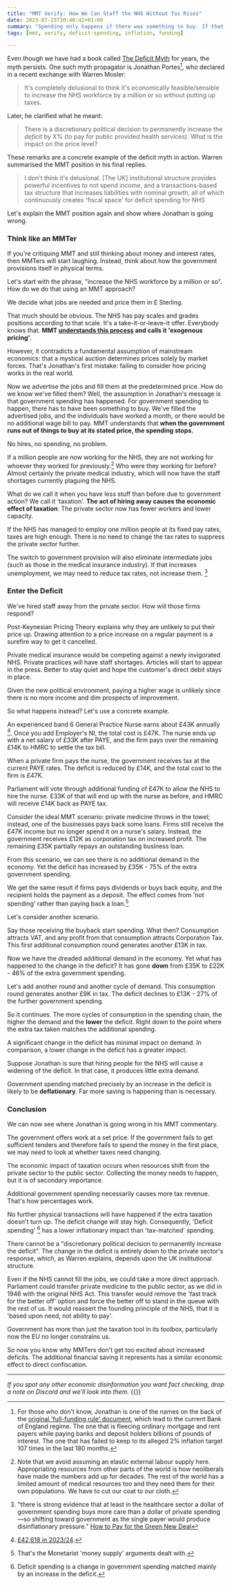 ```yaml
---
title: "MMT Verify: How We Can Staff the NHS Without Tax Rises"
date: 2023-07-25T10:40:42+01:00
summary: "Spending only happens if there was something to buy. If that spending is then deficit spending it has a lower inflationary impact than spending that is tax-matched."
tags: [mmt, verify, deficit-spending, inflation, funding]

---
```

Even though we have had a book called [The Deficit Myth][1] for years, the myth persists.
One such myth propagator is Jonathan Portes[^1], who declared in a recent exchange with Warren Mosler:

> It's completely delusional to think it's economically feasible/sensible to increase the NHS workforce by a million or so without putting up taxes.

Later, he clarified what he meant:

> There is a discretionary political decision to permanently increase the *deficit* by X% (to pay for public provided health services). What is the impact on the price level?

These remarks are a concrete example of the deficit myth in action.
Warren summarised the MMT position in his final replies.

> I don't think it's delusional. [The UK] institutional structure provides powerful incentives to not spend income, and a transactions-based tax structure that increases liabilities with nominal growth, all of which continuously creates 'fiscal space' for deficit spending for NHS

Let's explain the MMT position again and show where Jonathan is going wrong.

### Think like an MMTer

If you're critiquing MMT and still thinking about money and interest rates, then MMTers will start laughing.
Instead, think about how the government provisions itself in physical terms. 

Let's start with the phrase, "increase the NHS workforce by a million or so".
How do we do that using an MMT approach? 

We decide what jobs are needed and price them in £ Sterling.

That much should be obvious.
The NHS has pay scales and grades positions according to that scale.
It's a take-it-or-leave-it offer.
Everybody knows that.
**MMT [understands this process][5] and calls it 'exogenous pricing'**. 

However, it contradicts a fundamental assumption of mainstream economics: that a mystical auction determines prices solely by market forces.
That's Jonathan's first mistake: failing to consider how pricing works in the real world.

Now we advertise the jobs and fill them at the predetermined price.
How do we know we've filled them?
Well, the assumption in Jonathan's message is that government spending has happened.
For government spending to happen, there has to have been something to buy.
We've filled the advertised jobs, and the individuals have worked a month, or there would be no additional wage bill to pay.
MMT understands that **when the government runs out of things to buy at its stated price, the spending stops.**

No hires, no spending, no problem. 

If a million people are now working for the NHS, they are not working for whoever they worked for previously.[^5]
Who were they working for before?
Almost certainly the private medical industry, which will now have the staff shortages currently plaguing the NHS.

What do we call it when you have less stuff than before due to government action?
We call it 'taxation'.
**The act of hiring away causes the economic effect of taxation**.
The private sector now has fewer workers and lower capacity.

If the NHS has managed to employ one million people at its fixed pay rates, taxes are high enough.
There is no need to change the tax rates to suppress the private sector further.

The switch to government provision will also eliminate intermediate jobs (such as those in the medical insurance industry).
If that increases unemployment, we may need to reduce tax rates, not increase them. [^2]

### Enter the Deficit

We've hired staff away from the private sector.
How will those firms respond?

Post-Keynesian Pricing Theory explains why they are unlikely to put their price up.
Drawing attention to a price increase on a regular payment is a surefire way to get it cancelled.

Private medical insurance would be competing against a newly invigorated NHS.
Private practices will have staff shortages.
Articles will start to appear in the press.
Better to stay quiet and hope the customer's direct debit stays in place. 

Given the new political environment, paying a higher wage is unlikely since there is no more income and dim prospects of improvement. 

So what happens instead?
Let's use a concrete example.

An experienced band 6 General Practice Nurse earns about £43K annually [^3].
Once you add Employer's NI, the total cost is £47K.
The nurse ends up with a net salary of £33K after PAYE, and the firm pays over the remaining £14K to HMRC to settle the tax bill.

When a private firm pays the nurse, the government receives tax at the current PAYE rates.
The deficit is reduced by £14K, and the total cost to the firm is £47K.

Parliament will vote through additional funding of £47K to allow the NHS to hire the nurse.
£33K of that will end up with the nurse as before, and HMRC will receive £14K back as PAYE tax.

Consider the ideal MMT scenario: private medicine throws in the towel; instead, one of the businesses pays back some loans.
Firms still receive the £47K income but no longer spend it on a nurse's salary.
Instead, the government receives £12K as corporation tax on increased profit.
The remaining £35K partially repays an outstanding business loan.

From this scenario, we can see there is no additional demand in the economy.
Yet the deficit has increased by £35K - 75% of the extra government spending.

We get the same result if firms pays dividends or buys back equity, and the recipient holds the payment as a deposit.
The effect comes from 'not spending' rather than paying back a loan.[^4]

Let's consider another scenario.

Say those receiving the buyback start spending.
What then?
Consumption attracts VAT, and any profit from that consumption attracts Corporation Tax.
This first additional consumption round generates another £13K in tax. 

Now we have the dreaded additional demand in the economy.
Yet what has happened to the change in the deficit?
It has gone **down** from £35K to £22K - 46% of the extra government spending.

Let's add another round and another cycle of demand.
This consumption round generates another £9K in tax.
The deficit declines to £13K - 27% of the further government spending. 

So it continues.
The more cycles of consumption in the spending chain, the higher the demand and the **lower** the deficit.
Right down to the point where the extra tax taken matches the additional spending.

A significant change in the deficit has minimal impact on demand.
In comparison, a lower change in the deficit has a greater impact.

Suppose Jonathan is sure that hiring people for the NHS will cause a widening of the deficit. In that case, it produces little extra demand.

Government spending matched precisely by an increase in the deficit is likely to be **deflationary**.
Far more saving is happening than is necessary.

### Conclusion

We can now see where Jonathan is going wrong in his MMT commentary.
 
The government offers work at a set price.
If the government fails to get sufficient tenders and therefore fails to spend the money in the first place, we may need to look at whether taxes need changing.

The economic impact of taxation occurs when resources shift from the private sector to the public sector.
Collecting the money needs to happen, but it is of secondary importance.

Additional government spending necessarily causes more tax revenue. 
That's how percentages work.
 
No further physical transactions will have happened if the extra taxation doesn't turn up.
The deficit change will stay high.
Consequently, 'Deficit spending' [^6] has a lower inflationary impact than 'tax-matched' spending.

There cannot be a "discretionary political decision to permanently increase the deficit".
The change in the deficit is entirely down to the private sector's response, which, as Warren explains, depends upon the UK institutional structure. 

Even if the NHS cannot fill the jobs, we could take a more direct approach.
Parliament could transfer private medicine to the public sector, as we did in 1946 with the original NHS Act.
This transfer would remove the 'fast track for the better off' option and force the better off to stand in the queue with the rest of us.
It would reassert the founding principle of the NHS, that it is 'based upon need, not ability to pay'.

Government has more than just the taxation tool in its toolbox, particularly now the EU no longer constrains us. 

So now you know why MMTers don't get too excited about increased deficits.
The additional financial saving it represents has a similar economic effect to direct confiscation.

---
*If you spot any other economic disinformation you want fact checking, drop a note on Discord and we'll look into them.*
{{<joindiscord>}}


 
[^1]: For those who don't know, Jonathan is one of the names on the back of the [original 'full-funding rule' document][2], which lead to the current Bank of England regime. The one that is fleecing ordinary mortgage and rent payers while paying banks and deposit holders billions of pounds of interest. The one that has failed to keep to its alleged 2% inflation target 107 times in the last 180 months.

[^2]: "there is strong evidence that at least in the healthcare sector a dollar of government spending buys more care than a dollar of private spending—so shifting toward government as the single payer would produce disinflationary pressure." [How to Pay for the Green New Deal][3]

[^3]: [£42,618 in 2023/24][4].

[^4]: That's the Monetarist 'money supply' arguments dealt with.

[^5]: Note that we avoid assuming an elastic external labour supply here. Appropriating resources from other parts of the world is how neoliberals have made the numbers add up for decades. The rest of the world has a limited amount of medical resources too and they need them for their own populations. We have to cut our coat to our cloth.   

[^6]: Deficit spending is a change in government spending matched mainly by an increase in the deficit.

[1]: https://amzn.to/3Q92IDX
[2]: https://www.dmo.gov.uk/media/ofgpmxsr/report95.pdf
[3]: https://www.ssrn.com/abstract=3398983
[4]: https://www.healthcareers.nhs.uk/working-health/working-nhs/nhs-pay-and-benefits/agenda-change-pay-rates  
[5]: https://moslereconomics.com/wp-content/uploads/2019/02/Full-Employment-AND-Price-Stability.pdf



